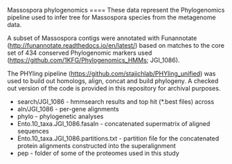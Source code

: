 Massospora phylogenomics ==== These data represent the Phylogenomics
pipeline used to infer tree for Massospora species from the metagenome
data.

A subset of Massospora contigs were annotated with Funannotate
(http://funannotate.readthedocs.io/en/latest/) based on matches to the
core set of 434 conserved Phylogenomic markers used
(https://github.com/1KFG/Phylogenomics_HMMs; JGI_1086).

The PHYling pipeline (https://github.com/stajichlab/PHYling_unified)
was used to build out homologs, align, concat and build phylogeny. A
checked out version of the code is provided in this repository for
archival purposes.

* search/JGI_1086 - hmmsearch results and top hit (*.best files) across
* aln/JGI_1086 - per-gene alignments
* phylo - phylogenetic analyses
* Ento.10_taxa.JGI_1086.fasaln - concatenated supermatrix of aligned sequences
* Ento.10_taxa.JGI_1086.partitions.txt - partition file for the concatenated protein alignments constructed into the superalignment
* pep - folder of some of the proteomes used in this study
